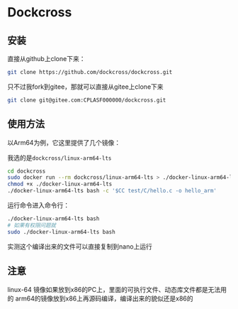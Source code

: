 # Dockcross

## 安装

直接从github上clone下来：

```bash
git clone https://github.com/dockcross/dockcross.git
```

只不过我fork到gitee，那就可以直接从gitee上clone下来

```bash
git clone git@gitee.com:CPLASF000000/dockcross.git
```

## 使用方法

以Arm64为例，它这里提供了几个镜像：

我选的是`dockcross/linux-arm64-lts`

```bash
cd dockcross
sudo docker run --rm dockcross/linux-arm64-lts > ./docker-linux-arm64-lts
chmod +x ./docker-linux-arm64-lts
./docker-linux-arm64-lts bash -c '$CC test/C/hello.c -o hello_arm'
```

运行命令进入命令行：

```bash
./docker-linux-arm64-lts bash
# 如果有权限问题就
sudo ./docker-linux-arm64-lts bash
```

实测这个编译出来的文件可以直接复制到nano上运行

## 注意

linux-64 镜像如果放到x86的PC上，里面的可执行文件、动态库文件都是无法用的
arm64的镜像放到x86上再源码编译，编译出来的貌似还是x86的
